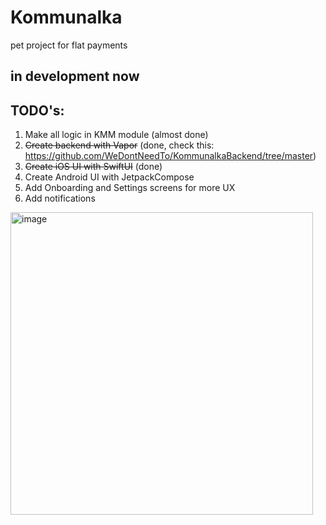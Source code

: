 # Kommunalka
pet project for flat payments 

## in development now

## TODO's:
1. Make all logic in KMM module (almost done)
2. ~~Create backend with Vapor~~ (done, check this: https://github.com/WeDontNeedTo/KommunalkaBackend/tree/master)
3. ~~Create iOS UI with SwiftUI~~ (done)
4. Create Android UI with JetpackCompose
5. Add Onboarding and Settings screens for more UX
6. Add notifications

<img width="484" alt="image" src="https://user-images.githubusercontent.com/59708377/174599901-6a07afba-27e7-4024-b754-559116108f77.png">

